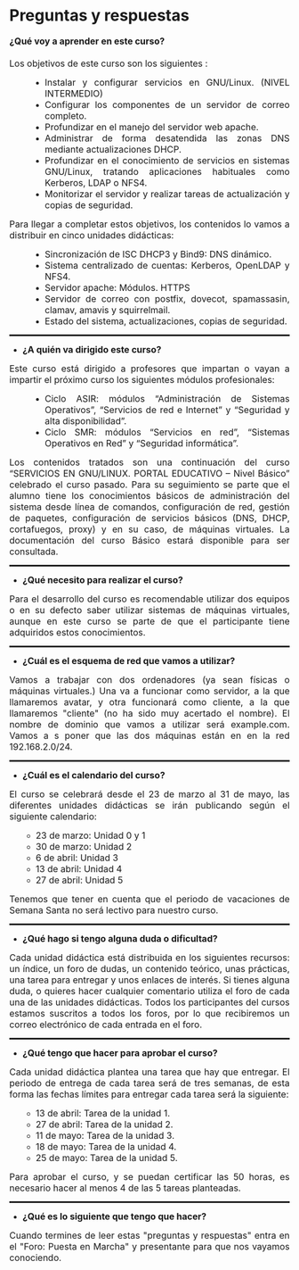 # Preguntas y respuestas
<div style="text-align: justify;"><font size="3"><span style="font-weight: bold;">¿Qué voy a aprender en este curso?</span></font></div><font size="3"><br /></font>
<div style="text-align: justify;"><font size="3">Los objetivos de este curso son los siguientes :<br /></font></div>
<ul style="text-align: justify; margin-left: 40px;">
  <li><font size="3">Instalar y configurar servicios en GNU/Linux. (NIVEL INTERMEDIO)</font> </li>
  <li><font size="3">Configurar los componentes de un servidor de correo completo.</font> </li>
  <li><font size="3">Profundizar en el manejo del servidor web apache.</font> </li>
  <li><font size="3">Administrar de forma desatendida las zonas DNS mediante actualizaciones DHCP.</font> </li>
  <li><font size="3">Profundizar en el conocimiento de servicios en sistemas GNU/Linux, tratando aplicaciones habituales como Kerberos, LDAP o NFS4. </font></li>
  <li><font size="3">Monitorizar el servidor y realizar tareas de actualización y copias de seguridad.</font> </li>
</ul>
<div style="text-align: justify;"><font size="3">Para llegar a completar estos objetivos, los contenidos lo vamos a distribuir en cinco unidades didácticas:<br /></font>
  <ul style="text-align: justify; margin-left: 40px;">
    <li><font size="3">Sincronización de ISC DHCP3 y Bind9: DNS dinámico.</font></li>
    <li><font size="3">Sistema centralizado de cuentas: Kerberos, OpenLDAP y NFS4.</font> </li>
    <li><font size="3">Servidor apache: Módulos. HTTPS</font> </li>
    <li><font size="3">Servidor de correo con postfix, dovecot, spamassasin, clamav, amavis y squirrelmail.</font> </li>
    <li><font size="3">Estado del sistema, actualizaciones, copias de seguridad. </font></li>
  </ul></div><hr style="width: 100%; height: 3px; margin-left: 0px; margin-right: 0px;" />
<ul style="text-align: justify;">
  <li><font size="3"><span style="font-weight: bold;">¿A quién va dirigido este curso?<br /></span></font></li>
</ul>
<div style="text-align: justify;"><font size="3">Este curso está dirigido a profesores que impartan o vayan a impartir el próximo curso los siguientes módulos profesionales:<br /></font></div>
<ul style="text-align: justify; margin-left: 40px;">
  <li><font size="3">Ciclo ASIR: módulos “Administración de Sistemas Operativos”, “Servicios de red e Internet” y “Seguridad y alta disponibilidad”.</font> </li>
  <li><font size="3">Ciclo SMR: módulos “Servicios en red”, “Sistemas Operativos en Red” y “Seguridad informática”.</font> </li>
</ul>
<div style="text-align: justify;"><font size="3">Los contenidos tratados son una continuación del curso “SERVICIOS EN GNU/LINUX. PORTAL EDUCATIVO – Nivel Básico” celebrado el curso pasado. Para su seguimiento se parte que el alumno tiene los conocimientos básicos de administración del sistema desde línea de comandos, configuración de red, gestión de paquetes, configuración de servicios básicos (DNS, DHCP, cortafuegos, proxy) y en su caso, de máquinas virtuales. La documentación del curso Básico estará disponible para ser consultada.<br /></font></div><hr style="width: 100%; height: 3px;" />
<ul>
  <li><font size="3"><span style="font-weight: bold;">¿Qué necesito para realizar el curso?</span></font> </li>
</ul>
<div style="text-align: justify;"><font size="3">Para el desarrollo del curso es recomendable utilizar dos equipos o en su defecto saber utilizar sistemas de máquinas virtuales, aunque en este curso se parte de que el participante tiene adquiridos estos conocimientos.<br /></font>
  <div style="text-align: justify;"><hr style="width: 100%; height: 3px;" /></div>
  <div style="text-align: justify;">
    <ul style="font-weight: bold;">
      <li><font size="3">¿Cuál es el esquema de red que vamos a utilizar?</font> </li>
    </ul></div>
  <p><font size="3">Vamos a trabajar con dos ordenadores (ya sean físicas o máquinas virtuales.) Una va a funcionar como servidor, a la que llamaremos avatar, y otra funcionará como cliente, a la que llamaremos &quot;cliente&quot; (no ha sido muy acertado el nombre). El nombre de dominio que vamos a utilizar será example.com. Vamos a s poner que las dos máquinas están en en la red 192.168.2.0/24.</font><font size="3"><br /></font></p><hr style="width: 100%; height: 3px;" />
  <p></p>
  <ul>
    <li><font size="3"><span style="font-weight: bold;">¿Cuál es el calendario del curso?</span></font> </li>
  </ul><font size="3">El curso se celebrará desde el 23 de marzo al 31 de mayo, las diferentes unidades didácticas se irán publicando según el siguiente calendario:<br /></font>
  <ul>
    <ul>
      <li><font size="3">23 de marzo: Unidad 0 y 1</font> </li>
      <li><font size="3">30 de marzo: Unidad 2</font> </li>
      <li><font size="3">6 de abril: Unidad 3</font> </li>
      <li><font size="3">13 de abril: Unidad 4</font> </li>
      <li><font size="3">27 de abril: Unidad 5</font> </li>
    </ul>
  </ul><font size="3">Tenemos que tener en cuenta que el periodo de vacaciones de Semana Santa no será lectivo para nuestro curso.<br /></font><hr style="width: 100%; height: 3px;" />
  <ul><font size="3"></font>
  </ul>
  <ul>
    <li><font size="3"><span style="font-weight: bold;">¿Qué hago si tengo alguna duda o dificultad?</span></font> </li>
  </ul><font size="3">Cada unidad didáctica está distribuida en los siguientes recursos: un índice, un foro de dudas, un contenido teórico, unas prácticas, una tarea para entregar y unos enlaces de interés. Si tienes alguna duda, o quieres hacer cualquier comentario utiliza el foro de cada una de las unidades didácticas. Todos los participantes del cursos estamos suscritos a todos los foros, por lo que recibiremos un correo electrónico de cada entrada en el foro.<br /></font><hr style="width: 100%; height: 3px;" />
  <ul>
    <li><font size="3"><span style="font-weight: bold;">¿Qué tengo que hacer para aprobar el curso?</span></font> </li>
  </ul><font size="3">Cada unidad didáctica plantea una tarea que hay que entregar. El periodo de entrega de cada tarea será de tres semanas, de esta forma las fechas límites para entregar cada tarea será la siguiente:<br /></font>
  <ul>
    <ul>
      <li><font size="3">13 de abril: Tarea de la unidad 1.</font> </li>
      <li><font size="3">27 de abril: Tarea de la unidad 2.</font> </li>
      <li><font size="3">11 de mayo: Tarea de la unidad 3.</font> </li>
      <li><font size="3">18 de mayo: Tarea de la unidad 4.</font> </li>
      <li><font size="3">25 de mayo: Tarea de la unidad 5.</font> </li>
    </ul>
  </ul><font size="3">Para aprobar el curso, y se puedan certificar las 50 horas, es necesario hacer al menos 4 de las 5 tareas planteadas.<br /></font><hr style="width: 100%; height: 3px;" />
  <ul>
    <li><font size="3"><span style="font-weight: bold;">¿Qué es lo siguiente que tengo que hacer?</span></font> </li>
  </ul><font size="3">Cuando termines de leer estas &quot;preguntas y respuestas&quot; entra en el &quot;Foro: Puesta en Marcha&quot; y presentante para que nos vayamos conociendo.<br /></font></div>
